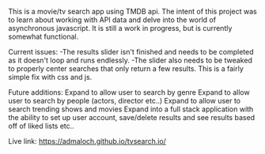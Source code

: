 This is a movie/tv search app using TMDB api. The intent of this project was to learn about working with API data and delve into the world of asynchronous javascript. It is still a work in progress, but is currently somewhat functional. 

Current issues:
-The results slider isn't finished and needs to be completed as it doesn't loop and runs endlessly. 
-The slider also needs to be tweaked to properly center searches that only return a few results. This is a fairly simple fix with css and js.

Future additions:
Expand to allow user to search by genre
Expand to allow user to search by people (actors, director etc..)
Expand to allow user to search trending shows and movies
Expand into a full stack application with the ability to set up user account, save/delete results and see results based off of liked lists etc..

Live link:
https://admaloch.github.io/tvsearch.io/
